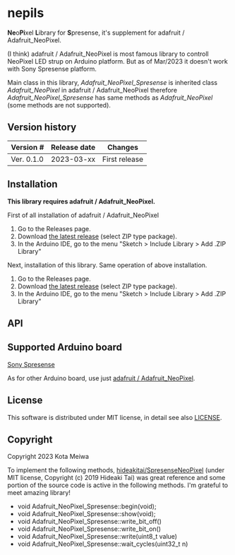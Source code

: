 # nepils
**Ne**o**Pi**xel **L**ibrary for **S**presense, it's supplement for adafruit / Adafruit_NeoPixel.

(I think) adafruit / Adafruit_NeoPixel is most famous library to controll NeoPixel LED strup on Arduino platform. But as of Mar/2023 it doesn't work with Sony Spresense platform.

Main class in this library, *Adafruit_NeoPixel_Spresense* is inherited class *Adafruit_NeoPixel* in adafruit / Adafruit_NeoPixel therefore *Adafruit_NeoPixel_Spresense* has same methods as *Adafruit_NeoPixel* (some methods are not supported).

## Version history
| Version # | Release date  | Changes                                       |
| ---        | ---         | ---                                            |
| Ver. 0.1.0     | 2023-03-xx  | First release                              |

## Installation
**This library requires adafruit / Adafruit_NeoPixel.**

First of all installation of adafruit / Adafruit_NeoPixel
1. Go to the Releases page.
1. Download [the latest release](https://github.com/adafruit/Adafruit_NeoPixel/releases) (select ZIP type package).
1. In the Arduino IDE, go to the menu "Sketch > Include Library > Add .ZIP Library"

Next, installation of this library. Same operation of above installation.
1. Go to the Releases page.
1. Download [the latest release](https://github.com/KotaMeiwa/nepils/releases) (select ZIP type package).
1. In the Arduino IDE, go to the menu "Sketch > Include Library > Add .ZIP Library"

## API

## Supported Arduino board
[Sony Spresense](https://developer.sony.com/develop/spresense/)

As for other Arduino board, use just [adafruit / Adafruit_NeoPixel](https://github.com/adafruit/Adafruit_NeoPixel).

## License
This software is distributed under MIT license, in detail see also [LICENSE](/LICENSE).

## Copyright
Copyright 2023 Kota Meiwa

To implement the following methods, [hideakitai/SpresenseNeoPixel](https://github.com/hideakitai/SpresenseNeoPixel) (under MIT license, Copyright (c) 2019 Hideaki Tai) was great reference and some portion of the source code is active in the following methods. I'm grateful to meet amazing library!
- void Adafruit_NeoPixel_Spresense::begin(void);  
- void Adafruit_NeoPixel_Spresense::show(void);
- void Adafruit_NeoPixel_Spresense::write_bit_off()
- void Adafruit_NeoPixel_Spresense::write_bit_on()
- void Adafruit_NeoPixel_Spresense::write(uint8_t value)
- void Adafruit_NeoPixel_Spresense::wait_cycles(uint32_t n)
